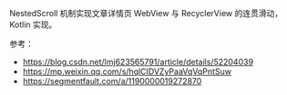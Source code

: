 NestedScroll 机制实现文章详情页 WebView 与 RecyclerView 的连贯滑动，Kotlin 实现。

参考：

 - https://blog.csdn.net/lmj623565791/article/details/52204039
 - https://mp.weixin.qq.com/s/hqlCIDVZyPaaVqVqPntSuw
 - https://segmentfault.com/a/1190000019272870